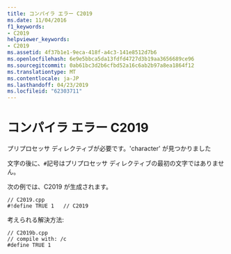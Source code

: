 ```yaml
---
title: コンパイラ エラー C2019
ms.date: 11/04/2016
f1_keywords:
- C2019
helpviewer_keywords:
- C2019
ms.assetid: 4f37b1e1-9eca-418f-a4c3-141e8512d7b6
ms.openlocfilehash: 6e9e5bbca5da13fdfd4727d3b19aa3656689ce96
ms.sourcegitcommit: 0ab61bc3d2b6cfbd52a16c6ab2b97a8ea1864f12
ms.translationtype: MT
ms.contentlocale: ja-JP
ms.lasthandoff: 04/23/2019
ms.locfileid: "62303711"
---
```

# <a name="compiler-error-c2019"></a>コンパイラ エラー C2019

プリプロセッサ ディレクティブが必要です。'character' が見つかりました

文字の後に、`#`記号はプリプロセッサ ディレクティブの最初の文字ではありません。

次の例では、C2019 が生成されます。

```
// C2019.cpp
#!define TRUE 1   // C2019
```

考えられる解決方法:

```
// C2019b.cpp
// compile with: /c
#define TRUE 1
```